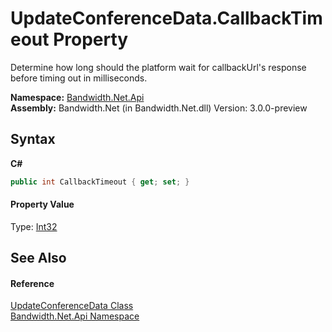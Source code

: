 ﻿# UpdateConferenceData.CallbackTimeout Property 
 

Determine how long should the platform wait for callbackUrl's response before timing out in milliseconds.

**Namespace:**&nbsp;<a href ="N_Bandwidth_Net_Api.md">Bandwidth.Net.Api</a><br />**Assembly:**&nbsp;Bandwidth.Net (in Bandwidth.Net.dll) Version: 3.0.0-preview

## Syntax

**C#**<br />
``` C#
public int CallbackTimeout { get; set; }
```


#### Property Value
Type: <a href="http://msdn2.microsoft.com/en-us/library/td2s409d" target="_blank">Int32</a>

## See Also


#### Reference
<a href ="T_Bandwidth_Net_Api_UpdateConferenceData.md">UpdateConferenceData Class</a><br /><a href ="N_Bandwidth_Net_Api.md">Bandwidth.Net.Api Namespace</a><br />